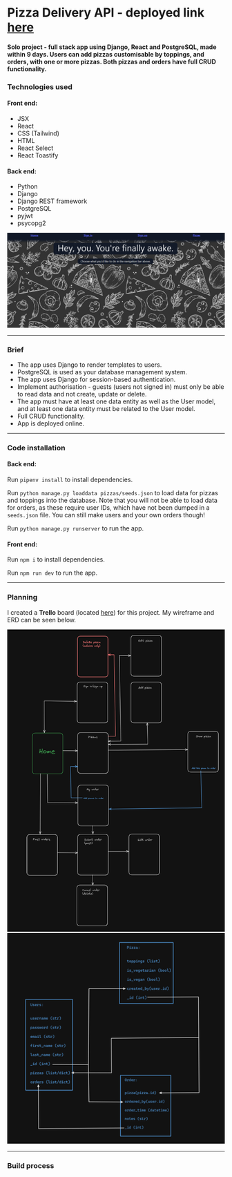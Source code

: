 # Pizza Delivery API - deployed link [here](https://pizza-delivery-api.netlify.app/)

#### Solo project - full stack app using Django, React and PostgreSQL, made within 9 days. Users can add pizzas customisable by toppings, and orders, with one or more pizzas. Both pizzas and orders have full CRUD functionality.

### Technologies used

#### Front end:
- JSX
- React
- CSS (Tailwind)
- HTML
- React Select
- React Toastify

#### Back end:
- Python
- Django
- Django REST framework
- PostgreSQL
- pyjwt
- psycopg2

![Pizza Delivery API Homepage](./readme-images/homepage.png "Homepage")

---

### Brief

- The app uses Django to render templates to users.
- PostgreSQL is used as your database management system.
- The app uses Django for session-based authentication.
- Implement authorisation - guests (users not signed in) must only be able to read data and not create, update or delete.
- The app must have at least one data entity as well as the User model, and at least one data entity must be related to the User model.
- Full CRUD functionality.
- App is deployed online.

---

### Code installation

#### Back end:

Run `pipenv install` to install dependencies.

Run `python manage.py loaddata pizzas/seeds.json` to load data for pizzas and toppings into the database. Note that you will not be able to load data for orders, as these require user IDs, which have not been dumped in a `seeds.json` file. You can still make users and your own orders though!

Run `python manage.py runserver` to run the app.

#### Front end:

Run `npm i` to install dependencies.

Run `npm run dev` to run the app.

---

### Planning

I created a **Trello** board (located [here](https://trello.com/b/rlTTfa8D/project-4-plan)) for this project. My wireframe and ERD can be seen below.

![Pizza API wireframe](./readme-images/wireframe.png "Wireframe")
![Pizza API ERD](./readme-images/erd.png "ERD")

---

### Build process
